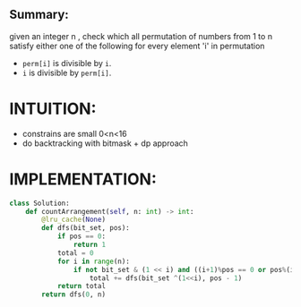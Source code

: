 ## Summary:
given an integer n , check which all permutation of numbers from 1 to n satisfy either one of the following for every element 'i' in permutation
- `perm[i]` is divisible by `i`.
- `i` is divisible by `perm[i]`.

# INTUITION:
- constrains are small 0<n<16
- do backtracking with bitmask + dp approach

# IMPLEMENTATION:

```python
class Solution:
    def countArrangement(self, n: int) -> int:
        @lru_cache(None)
        def dfs(bit_set, pos):
            if pos == 0:
                return 1
            total = 0
            for i in range(n):
                if not bit_set & (1 << i) and ((i+1)%pos == 0 or pos%(i+1) == 0):
                    total += dfs(bit_set ^(1<<i), pos - 1)
            return total
        return dfs(0, n)
```
